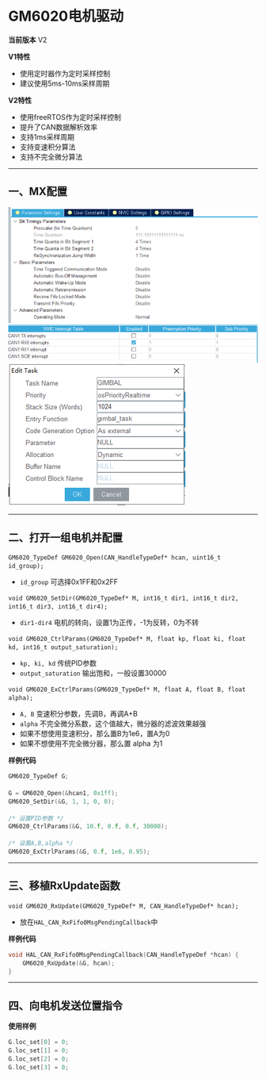 # GM6020电机驱动

**当前版本**
V2

**V1特性**
* 使用定时器作为定时采样控制
* 建议使用5ms-10ms采样周期

**V2特性**
* 使用freeRTOS作为定时采样控制
* 提升了CAN数据解析效率
* 支持1ms采样周期
* 支持变速积分算法
* 支持不完全微分算法

---

## 一、MX配置

![img1](https://github.com/RainFromCN/rm_aboard_driver/blob/master/GM6020/img1.png)
![img2](https://github.com/RainFromCN/rm_aboard_driver/blob/master/GM6020/img2.png)
![img3](https://github.com/RainFromCN/rm_aboard_driver/blob/master/GM6020/img3.png)

---

## 二、打开一组电机并配置

`GM6020_TypeDef GM6020_Open(CAN_HandleTypeDef* hcan, uint16_t id_group);`
- `id_group` 可选择0x1FF和0x2FF

`void GM6020_SetDir(GM6020_TypeDef* M, int16_t dir1, int16_t dir2, int16_t dir3, int16_t dir4);`
- `dir1-dir4` 电机的转向，设置1为正传，-1为反转，0为不转

`void GM6020_CtrlParams(GM6020_TypeDef* M, float kp, float ki, float kd, int16_t output_saturation);`
- `kp, ki, kd` 传统PID参数
- `output_saturation` 输出饱和，一般设置30000

`void GM6020_ExCtrlParams(GM6020_TypeDef* M, float A, float B, float alpha);`
- `A, B` 变速积分参数，先调B，再调A+B
- `alpha` 不完全微分系数，这个值越大，微分器的滤波效果越强
- 如果不想使用变速积分，那么置B为1e6，置A为0
- 如果不想使用不完全微分器，那么置 alpha 为1

**样例代码**
```c
GM6020_TypeDef G;

G = GM6020_Open(&hcan1, 0x1ff);
GM6020_SetDir(&G, 1, 1, 0, 0);

/* 设置PID参数 */
GM6020_CtrlParams(&G, 10.f, 0.f, 0.f, 30000);

/* 设置A,B,alpha */
GM6020_ExCtrlParams(&G, 0.f, 1e6, 0.95);
```

---

## 三、移植RxUpdate函数

`void GM6020_RxUpdate(GM6020_TypeDef* M, CAN_HandleTypeDef* hcan);`
- 放在`HAL_CAN_RxFifo0MsgPendingCallback`中

**样例代码**
```c
void HAL_CAN_RxFifo0MsgPendingCallback(CAN_HandleTypeDef *hcan) {
	GM6020_RxUpdate(&G, hcan);
}
```

---

## 四、向电机发送位置指令

**使用样例**
```c
G.loc_set[0] = 0;
G.loc_set[1] = 0;
G.loc_set[2] = 0;
G.loc_set[3] = 0;
```